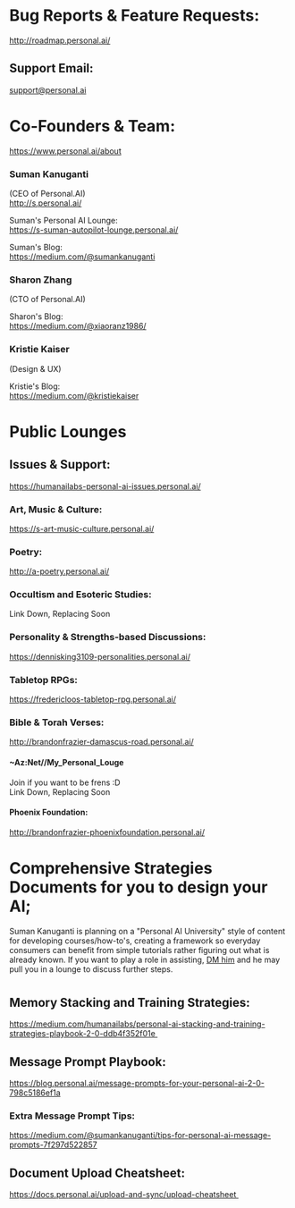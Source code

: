 # Bug Reports & Feature Requests:
http://roadmap.personal.ai/ 

## Support Email:  
support@personal.ai
  
# Co-Founders & Team:  
https://www.personal.ai/about  

### Suman Kanuganti  
(CEO of Personal.AI)  
http://s.personal.ai/  

Suman's Personal AI Lounge:  
https://s-suman-autopilot-lounge.personal.ai/  

Suman's Blog:  
https://medium.com/@sumankanuganti

### Sharon Zhang 
(CTO of Personal.AI)  

Sharon's Blog:  
https://medium.com/@xiaoranz1986/  

### Kristie Kaiser  
(Design & UX)  

Kristie's Blog:  
https://medium.com/@kristiekaiser

# Public Lounges

## Issues & Support:  
https://humanailabs-personal-ai-issues.personal.ai/  

### Art, Music & Culture:  
https://s-art-music-culture.personal.ai/  

### Poetry:  
http://a-poetry.personal.ai/  

### Occultism and Esoteric Studies:  
Link Down, Replacing Soon  

### Personality & Strengths-based Discussions:  
https://dennisking3109-personalities.personal.ai/ 

### Tabletop RPGs:  
https://fredericloos-tabletop-rpg.personal.ai/  

### Bible & Torah Verses:  
http://brandonfrazier-damascus-road.personal.ai/ 

#### ~Az:Net//My_Personal_Louge 
Join if you want to be frens :D  
Link Down, Replacing Soon

#### Phoenix Foundation:  
http://brandonfrazier-phoenixfoundation.personal.ai/  

# Comprehensive Strategies Documents for you to design your AI;  
Suman Kanuganti is planning on a "Personal AI University" style of content for developing courses/how-to's, creating a framework so everyday consumers can benefit from simple tutorials rather figuring out what is already known. 
If you want to play a role in assisting, [DM him](http://s.personal.ai/) and he may pull you in a lounge to discuss further steps.  
# 
## Memory Stacking and Training Strategies:  
https://medium.com/humanailabs/personal-ai-stacking-and-training-strategies-playbook-2-0-ddb4f352f01e  

## Message Prompt Playbook:
https://blog.personal.ai/message-prompts-for-your-personal-ai-2-0-798c5186ef1a

### Extra Message Prompt Tips:  
https://medium.com/@sumankanuganti/tips-for-personal-ai-message-prompts-7f297d522857

## Document Upload Cheatsheet:  
https://docs.personal.ai/upload-and-sync/upload-cheatsheet 
